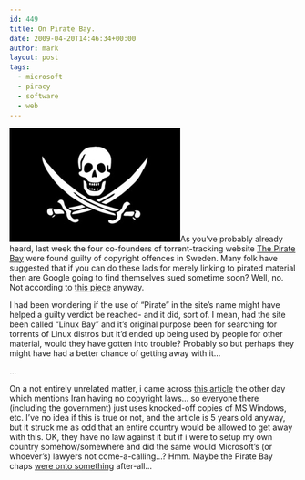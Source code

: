 ```yaml
---
id: 449
title: On Pirate Bay.
date: 2009-04-20T14:46:34+00:00
author: mark
layout: post
tags:
  - microsoft
  - piracy
  - software
  - web
---
```

<span style="color: #c0c0c0;"><img class="alignright size-full wp-image-450" title="jolly" src="/images/fromwp/2009/04/jolly.jpg" alt="jolly" width="300" height="200" /></span>As you&#8217;ve probably already heard, last week the four co-founders of torrent-tracking website [The Pirate Bay](http://thepiratebay.org/) were found guilty of copyright offences in Sweden. Many folk have suggested that if you can do these lads for merely linking to pirated material then are Google going to find themselves sued sometime soon? Well, no. Not according to [this piece](http://www.theregister.co.uk/2009/04/20/pirate_bay_legal_analysis/) anyway.

I had been wondering if the use of &#8220;Pirate&#8221; in the site&#8217;s name might have helped a guilty verdict be reached- and it did, sort of. I mean, had the site been called &#8220;Linux Bay&#8221; and it&#8217;s original purpose been for searching for torrents of Linux distros but it&#8217;d ended up being used by people for other material, would they have gotten into trouble? Probably so but perhaps they might have had a better chance of getting away with it&#8230;

<span style="color: #c0c0c0;">&#8230;</span>

On a not entirely unrelated matter, i came across [this article](http://www.theage.com.au/articles/2004/09/21/1095651288238.html) the other day which mentions Iran having no copyright laws&#8230; so everyone there (including the government) just uses knocked-off copies of MS Windows, etc. I&#8217;ve no idea if this is true or not, and the article is 5 years old anyway, but it struck me as odd that an entire country would be allowed to get away with this. OK, they have no law against it but if i were to setup my own country somehow/somewhere and did the same would Microsoft&#8217;s (or whoever&#8217;s) lawyers not come-a-calling&#8230;? Hmm. Maybe the Pirate Bay chaps [were onto something](http://www.theregister.co.uk/2007/01/12/pirate_bay_buys_island/) after-all&#8230;